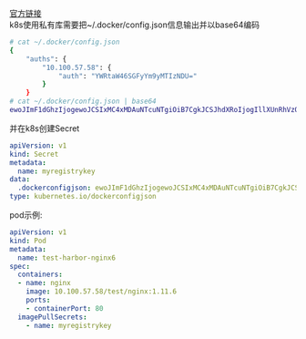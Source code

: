 [官方链接](https://kubernetes.io/docs/concepts/containers/images/#specifying-imagepullsecrets-on-a-pod)</br>
k8s使用私有库需要把~/.docker/config.json信息输出并以base64编码</br>
```sh
# cat ~/.docker/config.json
{
	"auths": {
		"10.100.57.58": {
			"auth": "YWRtaW46SGFyYm9yMTIzNDU="
		}
	}
# cat ~/.docker/config.json | base64
ewoJImF1dGhzIjogewoJCSIxMC4xMDAuNTcuNTgiOiB7CgkJCSJhdXRoIjogIllXUnRhVzQ2U0dGeVltOXlNVEl6TkRVPSIKCQl9Cgl9Cn0=
```
并在k8s创建Secret</br>
```yaml
apiVersion: v1
kind: Secret
metadata:
  name: myregistrykey
data:
  .dockerconfigjson: ewoJImF1dGhzIjogewoJCSIxMC4xMDAuNTcuNTgiOiB7CgkJCSJhdXRoIjogIllXUnRhVzQ2U0dGeVltOXlNVEl6TkRVPSIKCQl9Cgl9Cn0=
type: kubernetes.io/dockerconfigjson
```
pod示例:</br>
```yaml
apiVersion: v1
kind: Pod
metadata:
  name: test-harbor-nginx6
spec:
  containers:
  - name: nginx
    image: 10.100.57.58/test/nginx:1.11.6
    ports:
    - containerPort: 80
  imagePullSecrets:
    - name: myregistrykey
```
